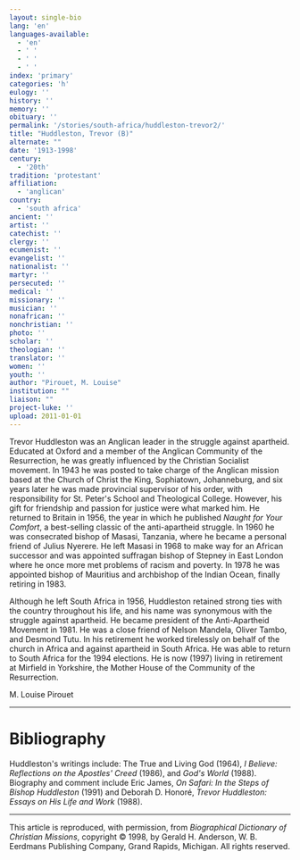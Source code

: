 ```yaml
---
layout: single-bio
lang: 'en'
languages-available:
  - 'en'
  - ' '
  - ' '
  - ' '
index: 'primary'
categories: 'h'
eulogy: ''
history: ''
memory: ''
obituary: ''
permalink: '/stories/south-africa/huddleston-trevor2/'
title: "Huddleston, Trevor (B)"
alternate: ""
date: '1913-1998'
century:
  - '20th'
tradition: 'protestant'
affiliation:
  - 'anglican'
country:
  - 'south africa'
ancient: ''
artist: ''
catechist: ''
clergy: ''
ecumenist: ''
evangelist: ''
nationalist: ''
martyr: ''
persecuted: ''
medical: ''
missionary: ''
musician: ''
nonafrican: ''
nonchristian: ''
photo: ''
scholar: ''
theologian: ''
translator: ''
women: ''
youth: ''
author: "Pirouet, M. Louise"
institution: ""
liaison: ""
project-luke: ''
upload: 2011-01-01
---
```




Trevor Huddleston was an Anglican leader in the struggle against apartheid. Educated at Oxford and a member of the Anglican Community of the Resurrection, he was greatly influenced by the Christian Socialist movement. In 1943 he was posted to take charge of the Anglican mission based at the Church of Christ the King, Sophiatown, Johanneburg, and six years later he was made provincial supervisor of his order, with responsibility for St. Peter's School and Theological College. However, his gift for friendship and passion for justice were what marked him. He returned to Britain in 1956, the year in which he published *Naught for Your Comfort*, a best-selling classic of the anti-apartheid struggle. In 1960 he was consecrated bishop of Masasi, Tanzania, where he became a personal friend of Julius Nyerere. He left Masasi in 1968 to make way for an African successor and was appointed suffragan bishop of Stepney in East London where he once more met problems of racism and poverty. In 1978 he was appointed bishop of Mauritius and archbishop of the Indian Ocean, finally retiring in 1983.

Although he left South Africa in 1956, Huddleston retained strong ties with the country throughout his life, and his name was synonymous with the struggle against apartheid. He became president of the Anti-Apartheid Movement in 1981. He was a close friend of Nelson Mandela, Oliver Tambo, and Desmond Tutu. In his retirement he worked tirelessly on behalf of the church in Africa and against apartheid in South Africa. He was able to return to South Africa for the 1994 elections. He is now (1997) living in retirement at Mirfield in Yorkshire, the Mother House of the Community of the Resurrection.

M. Louise Pirouet

---

# Bibliography

Huddleston's writings include: The True and Living God (1964), *I Believe: Reflections on the Apostles' Creed* (1986), and *God's World* (1988). Biography and comment include Eric James, *On Safari: In the Steps of Bishop Huddleston* (1991) and Deborah D. Honoré, *Trevor Huddleston: Essays on His Life and Work* (1988).

---

This article is reproduced, with permission, from *Biographical Dictionary of Christian Missions*, copyright © 1998, by Gerald H. Anderson, W. B. Eerdmans Publishing Company, Grand Rapids, Michigan. All rights reserved.